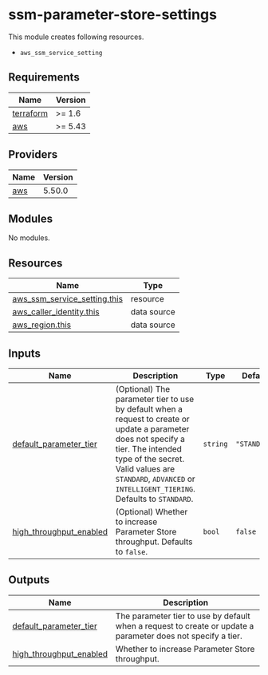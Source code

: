 # ssm-parameter-store-settings

This module creates following resources.

- `aws_ssm_service_setting`

<!-- BEGINNING OF PRE-COMMIT-TERRAFORM DOCS HOOK -->
## Requirements

| Name | Version |
|------|---------|
| <a name="requirement_terraform"></a> [terraform](#requirement\_terraform) | >= 1.6 |
| <a name="requirement_aws"></a> [aws](#requirement\_aws) | >= 5.43 |

## Providers

| Name | Version |
|------|---------|
| <a name="provider_aws"></a> [aws](#provider\_aws) | 5.50.0 |

## Modules

No modules.

## Resources

| Name | Type |
|------|------|
| [aws_ssm_service_setting.this](https://registry.terraform.io/providers/hashicorp/aws/latest/docs/resources/ssm_service_setting) | resource |
| [aws_caller_identity.this](https://registry.terraform.io/providers/hashicorp/aws/latest/docs/data-sources/caller_identity) | data source |
| [aws_region.this](https://registry.terraform.io/providers/hashicorp/aws/latest/docs/data-sources/region) | data source |

## Inputs

| Name | Description | Type | Default | Required |
|------|-------------|------|---------|:--------:|
| <a name="input_default_parameter_tier"></a> [default\_parameter\_tier](#input\_default\_parameter\_tier) | (Optional) The parameter tier to use by default when a request to create or update a parameter does not specify a tier. The intended type of the secret. Valid values are `STANDARD`, `ADVANCED` or `INTELLIGENT_TIERING`. Defaults to `STANDARD`. | `string` | `"STANDARD"` | no |
| <a name="input_high_throughput_enabled"></a> [high\_throughput\_enabled](#input\_high\_throughput\_enabled) | (Optional) Whether to increase Parameter Store throughput. Defaults to `false`. | `bool` | `false` | no |

## Outputs

| Name | Description |
|------|-------------|
| <a name="output_default_parameter_tier"></a> [default\_parameter\_tier](#output\_default\_parameter\_tier) | The parameter tier to use by default when a request to create or update a parameter does not specify a tier. |
| <a name="output_high_throughput_enabled"></a> [high\_throughput\_enabled](#output\_high\_throughput\_enabled) | Whether to increase Parameter Store throughput. |
<!-- END OF PRE-COMMIT-TERRAFORM DOCS HOOK -->
